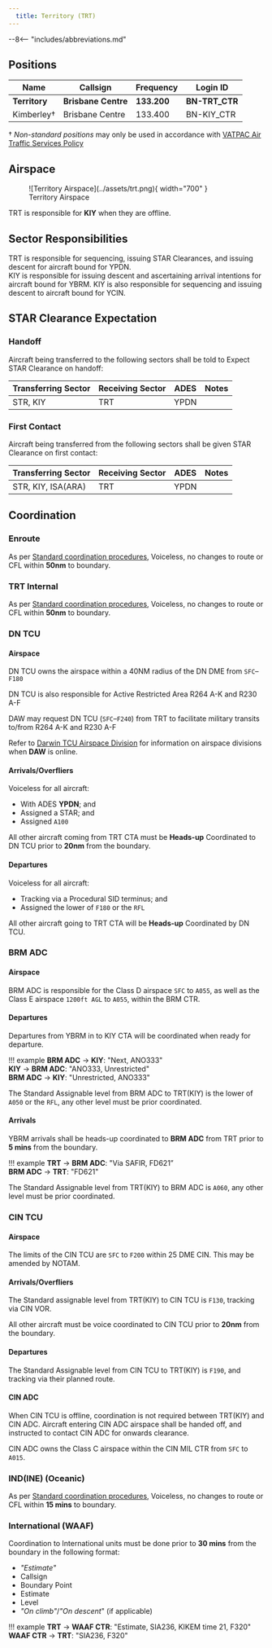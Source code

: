 ```yaml
---
  title: Territory (TRT)
---
```


--8<-- "includes/abbreviations.md"

## Positions
| Name | Callsign | Frequency | Login ID |
| ---- | -------- | --------- | -------- |
| **Territory** | **Brisbane Centre** | **133.200** | **BN-TRT_CTR** |
| Kimberley† | Brisbane Centre | 133.400 | BN-KIY_CTR |

† *Non-standard positions* may only be used in accordance with [VATPAC Air Traffic Services Policy](https://vatpac.org/publications/policies)
## Airspace

<figure markdown>
![Territory Airspace](../assets/trt.png){ width="700" }
  <figcaption>Territory Airspace</figcaption>
</figure>

TRT is responsible for **KIY** when they are offline.  

## Sector Responsibilities
TRT is responsible for sequencing, issuing STAR Clearances, and issuing descent for aircraft bound for YPDN.  
KIY is responsible for issuing descent and ascertaining arrival intentions for aircraft bound for YBRM.
KIY is also responsible for sequencing and issuing descent to aircraft bound for YCIN.

## STAR Clearance Expectation
### Handoff
Aircraft being transferred to the following sectors shall be told to Expect STAR Clearance on handoff:

| Transferring Sector | Receiving Sector | ADES | Notes |
| ---- | -------- | --------- | --------- |
| STR, KIY | TRT | YPDN | |

### First Contact
Aircraft being transferred from the following sectors shall be given STAR Clearance on first contact:

| Transferring Sector | Receiving Sector | ADES | Notes |
| ---- | -------- | --------- | --------- |
| STR, KIY, ISA(ARA) | TRT | YPDN | |

## Coordination

### Enroute
As per [Standard coordination procedures](../../../controller-skills/coordination/#enr-enr), Voiceless, no changes to route or CFL within **50nm** to boundary.

### TRT Internal
As per [Standard coordination procedures](../../../controller-skills/coordination/#enr-enr), Voiceless, no changes to route or CFL within **50nm** to boundary.

### DN TCU
#### Airspace
DN TCU owns the airspace within a 40NM radius of the DN DME from `SFC`–`F180`  

DN TCU is also responsible for Active Restricted Area R264 A-K and R230 A-F  

DAW may request DN TCU (`SFC`–`F240`) from TRT to facilitate military transits to/from R264 A-K and R230 A-F  

Refer to [Darwin TCU Airspace Division](../../../terminal/darwin/#airspace-division) for information on airspace divisions when **DAW** is online.

#### Arrivals/Overfliers
Voiceless for all aircraft:

- With ADES **YPDN**; and  
- Assigned a STAR; and  
- Assigned `A100`

All other aircraft coming from TRT CTA must be **Heads-up** Coordinated to DN TCU prior to **20nm** from the boundary.

#### Departures
Voiceless for all aircraft:

- Tracking via a Procedural SID terminus; and  
- Assigned the lower of `F180` or the `RFL`

All other aircraft going to TRT CTA will be **Heads-up** Coordinated by DN TCU.

### BRM ADC
#### Airspace
BRM ADC is responsible for the Class D airspace `SFC` to `A055`, as well as the Class E airspace `1200ft AGL` to `A055`, within the BRM CTR.

#### Departures
Departures from YBRM in to KIY CTA will be coordinated when ready for departure.  

!!! example
    <span class="hotline">**BRM ADC** -> **KIY**</span>: "Next, ANO333"  
    <span class="hotline">**KIY** -> **BRM ADC**</span>: "ANO333, Unrestricted"  
    <span class="hotline">**BRM ADC** -> **KIY**</span>: "Unrestricted, ANO333"  

The Standard Assignable level from BRM ADC to TRT(KIY) is the lower of `A050` or the `RFL`, any other level must be prior coordinated.

#### Arrivals
YBRM arrivals shall be heads-up coordinated to **BRM ADC** from TRT prior to **5 mins** from the boundary.

!!! example
    <span class="hotline">**TRT** -> **BRM ADC**</span>: "Via SAFIR, FD621”  
    <span class="hotline">**BRM ADC** -> **TRT**</span>: "FD621"  

The Standard Assignable level from TRT(KIY) to BRM ADC is `A060`, any other level must be prior coordinated.

### CIN TCU
#### Airspace
The limits of the CIN TCU are `SFC` to `F200` within 25 DME CIN. This may be amended by NOTAM.

#### Arrivals/Overfliers
The Standard assignable level from TRT(KIY) to CIN TCU is `F130`, tracking via CIN VOR.

All other aircraft must be voice coordinated to CIN TCU prior to **20nm** from the boundary.

#### Departures
The Standard Assignable level from CIN TCU to TRT(KIY) is `F190`, and tracking via their planned route.

#### CIN ADC
When CIN TCU is offline, coordination is not required between TRT(KIY) and CIN ADC. Aircraft entering CIN ADC airspace shall be handed off, and instructed to contact CIN ADC for onwards clearance.

CIN ADC owns the Class C airspace within the CIN MIL CTR from `SFC` to `A015`.

### IND(INE) (Oceanic)
As per [Standard coordination procedures](../../../controller-skills/coordination/#pacific-units), Voiceless, no changes to route or CFL within **15 mins** to boundary.

### International (WAAF)
Coordination to International units must be done prior to **30 mins** from the boundary in the following format:

- *"Estimate"*
- Callsign
- Boundary Point
- Estimate
- Level
- *"On climb"*/*"On descent*" (if applicable)

!!! example
    <span class="coldline">**TRT** -> **WAAF CTR**</span>: "Estimate, SIA236, KIKEM time 21, F320"  
    <span class="coldline">**WAAF CTR** -> **TRT**</span>: "SIA236, F320"